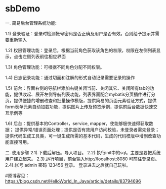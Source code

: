 # sbDemo
一. 简易后台管理系统功能: 

1.1) 登录验证：登录时检测帐号密码是否正确及用户是否有效。否则给予提示并需要重新输入

1.2) 权限管理功能：登录后，根据当前角色获取该角色的权限，权限在左侧列表显示，点击左侧列表前往相应界面

1.3) 角色管理功能：可根据不同角色分配不同权限。

1.4) 日志记录功能：通过切面和注解的形式自动记录需要记录的操作

1.5) 前台：界面右侧的导航栏添加右键关闭当前、关闭其它、关闭所有tab的功能，提供收起、展开左侧导航列表功能，列表界面配合mybatis分页插件进行分页，提供便捷的增删改查和批量操作模版，提供简易的页面元素验证方式，提供form表单元素自动加载功能，提供图片上传及预览示例，提供前后台数据快速交互示例等

1.6) 后台：提供基本的Controller，service, mapper，使能够极快速得获取数据； 提供异常/错误页面处理；提供是否有效用户访问校验，未登录者需先登录；提供代码生成工具类，可一键生成所需的基本代码，生成的代码模版中增删改查功能直接可用。

二. 使用步骤 
2.1).下载后解压。导入项目。 
2.2).执行init中的sql。主要是要把系统用户建立起来。 
2.3).运行项目，前台输入http://localhost:8080 可前往登录页。 
2.4).帐号 admin 密码 123456 登录。 登录进去之后就自己玩啦。

#原博客见： https://blog.csdn.net/HelloWorld_In_Java/article/details/83794696
